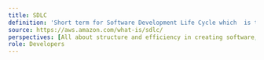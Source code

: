 ```yaml
---
title: SDLC
definition: 'Short term for Software Development Life Cycle which  is the cost-effective and time-efficient process that development teams use to design and build high-quality software.'
source: https://aws.amazon.com/what-is/sdlc/
perspectives: [All about structure and efficiency in creating software, developers often circle back to earlier phases based on feedback and new requirements, making it a dynamic and evolving journey.]
role: Developers
---
```


